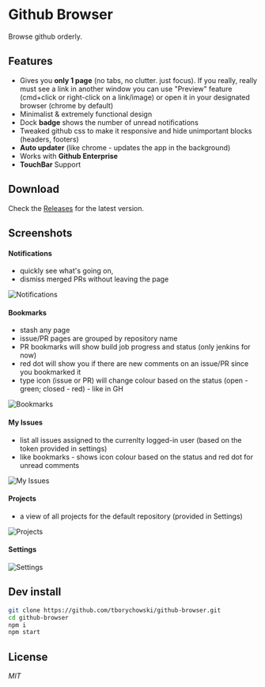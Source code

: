 # Github Browser
Browse github orderly.

## Features
- Gives you **only 1 page** (no tabs, no clutter. just focus). If you really, really must see a link in another window you can use "Preview" feature (cmd+click or right-click on a link/image) or open it in your designated browser (chrome by default)
- Minimalist & extremely functional design
- Dock **badge** shows the number of unread notifications
- Tweaked github css to make it responsive and hide unimportant blocks (headers, footers)
- **Auto updater** (like chrome - updates the app in the background)
- Works with **Github Enterprise**
- **TouchBar** Support


## Download
Check the [Releases](https://github.com/tborychowski/github-browser/releases) for the latest version.


## Screenshots

#### Notifications 
- quickly see what's going on, 
- dismiss merged PRs without leaving the page

![Notifications](screens/1-notifications.png)


#### Bookmarks
- stash any page
- issue/PR pages are grouped by repository name
- PR bookmarks will show build job progress and status (only jenkins for now)
- red dot will show you if there are new comments on an issue/PR since you bookmarked it
- type icon (issue or PR) will change colour based on the status (open - green; closed - red) - like in GH

![Bookmarks](screens/2-bookmarks.png)


#### My Issues
- list all issues assigned to the currenlty logged-in user (based on the token provided in settings)
- like bookmarks - shows icon colour based on the status and red dot for unread comments

![My Issues](screens/3-myissues.png)


#### Projects
- a view of all projects for the default repository (provided in Settings)

![Projects](screens/4-projects.png)

#### Settings
![Settings](screens/5-settings.png)


## Dev install
```sh
git clone https://github.com/tborychowski/github-browser.git
cd github-browser
npm i
npm start
```


## License
*MIT*
